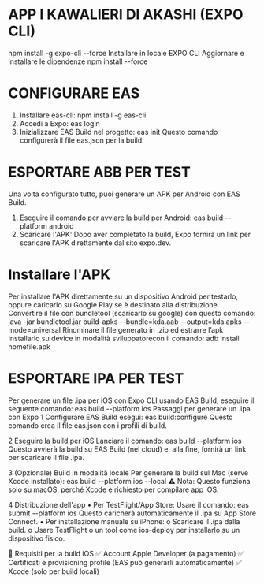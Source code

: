 # APP I KAWALIERI DI AKASHI (EXPO CLI)
npm install -g expo-cli --force
Installare in locale EXPO CLI
Aggiornare e installare le dipendenze
npm install --force

# CONFIGURARE EAS
1.	Installare eas-cli:
npm install -g eas-cli
2.	Accedi a Expo:
eas login
3.	Inizializzare EAS Build nel progetto:
eas init
Questo comando configurerà il file eas.json per la  build.

# ESPORTARE ABB PER TEST
Una volta configurato tutto, puoi generare un APK per Android con EAS Build.
1.	Eseguire il comando per avviare la build per Android:
eas build --platform android
2.	Scaricare l'APK: Dopo aver completato la build, Expo fornirà un link per scaricare l'APK direttamente dal sito expo.dev.
   
# Installare l'APK
Per installare l'APK direttamente su un dispositivo Android per testarlo, oppure caricarlo su Google Play se è destinato alla distribuzione.  
Convertire il file con bundletool (scaricarlo su google) con questo comando:
java -jar bundletool.jar build-apks --bundle=kda.aab --output=kda.apks --mode=universal
Rinominare il file generato in .zip ed estrarre l’apk
Installarlo su device in modalità sviluppatorecon il comando:
adb install nomefile.apk

# ESPORTARE IPA PER TEST
Per generare un file .ipa per iOS con Expo CLI usando EAS Build, eseguire il seguente comando:
eas build --platform ios
Passaggi per generare un .ipa con Expo
1️ Configurare EAS Build
esegui:
eas build:configure
Questo comando crea il file eas.json con i profili di build.

2️ Eseguire la build per iOS
Lanciare il comando:
eas build --platform ios
Questo avvierà la build su EAS Build (nel cloud) e, alla fine, fornirà un link per scaricare il file .ipa.

3️ (Opzionale) Build in modalità locale
Per generare la build sul Mac (serve Xcode installato):
eas build --platform ios --local
⚠️ Nota: Questo funziona solo su macOS, perché Xcode è richiesto per compilare app iOS.

4️ Distribuzione dell'app
•	Per TestFlight/App Store: Usare il comando:
eas submit --platform ios
Questo caricherà automaticamente il .ipa su App Store Connect.
•	Per installazione manuale su iPhone:
o	Scaricare il .ipa dalla build.
o	Usare TestFlight o un tool come ios-deploy per installarlo su un dispositivo fisico.

🔹 Requisiti per la build iOS
✅ Account Apple Developer (a pagamento)
✅ Certificati e provisioning profile (EAS può generarli automaticamente)
✅ Xcode (solo per build locali)

